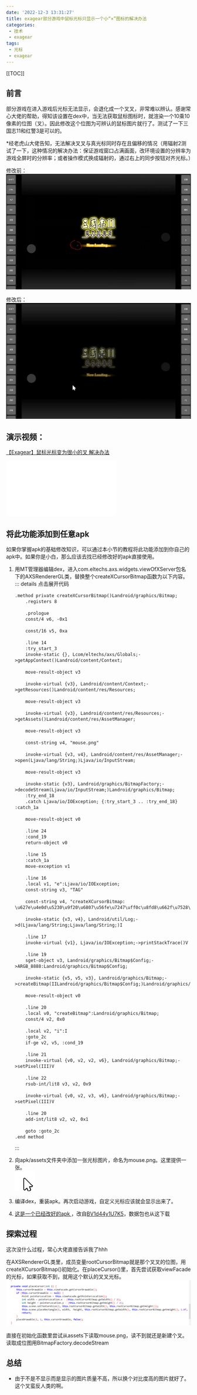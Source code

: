 ```yaml
---
date: '2022-12-3 13:31:27'
title: exagear部分游戏中鼠标光标只显示一个小“×”图标的解决办法
categories: 
 - 技术
 - exagear
tags:
 - 光标
 - exagear
---
```


[[TOC]]
## 前言

部分游戏在进入游戏后光标无法显示，会退化成一个叉叉，非常难以辨认。感谢常心大佬的帮助，得知该设置在dex中，当无法获取鼠标图标时，就渲染一个10乘10像素的位图（叉）。因此修改这个位图为可辨认的鼠标图片就行了。测试了一下三国志11和红警3是可以的。

*经老虎山大佬告知，无法解决叉叉与真光标同时存在且偏移的情况（用辐射2测试了一下，这种情况的解决办法：保证游戏窗口占满画面，改环境设置的分辨率为游戏全屏时的分辨率；或者操作模式换成辐射的，通过右上的同步按钮对齐光标。）

修改前：\
![图1](./res/1.png)

修改后：\
![图2](./res/2.png)
## 演示视频：
[【Exagear】鼠标光标变为很小的叉 解决办法](https://www.bilibili.com/video/BV1oe4y1M7Go/?share_source=copy_web&vd_source=de2377a6a91c81456918f0dc49bfbd5d)
<iframe src="//player.bilibili.com/player.html?aid=648320384&bvid=BV1oe4y1M7Go&cid=910849854&page=1" scrolling="no" border="0" frameborder="no" framespacing="0" allowfullscreen="true"> </iframe>

## 将此功能添加到任意apk
如果你掌握apk的基础修改知识，可以通过本小节的教程将此功能添加到你自己的apk中。如果你是小白，那么应该去找已经修改好的apk直接使用。

1. 用MT管理器编辑dex，进入com.eltechs.axs.widgets.viewOfXServer包名下的AXSRendererGL类，替换整个createXCursorBitmap函数为以下内容。
    ::: details 点击展开代码
    ```smali
    .method private createXCursorBitmap()Landroid/graphics/Bitmap;
        .registers 8

        .prologue
        const/4 v6, -0x1

        const/16 v5, 0xa

        .line 14
        :try_start_3
        invoke-static {}, Lcom/eltechs/axs/Globals;->getAppContext()Landroid/content/Context;

        move-result-object v3

        invoke-virtual {v3}, Landroid/content/Context;->getResources()Landroid/content/res/Resources;

        move-result-object v3

        invoke-virtual {v3}, Landroid/content/res/Resources;->getAssets()Landroid/content/res/AssetManager;

        move-result-object v3

        const-string v4, "mouse.png"

        invoke-virtual {v3, v4}, Landroid/content/res/AssetManager;->open(Ljava/lang/String;)Ljava/io/InputStream;

        move-result-object v3

        invoke-static {v3}, Landroid/graphics/BitmapFactory;->decodeStream(Ljava/io/InputStream;)Landroid/graphics/Bitmap;
        :try_end_18
        .catch Ljava/io/IOException; {:try_start_3 .. :try_end_18} :catch_1a

        move-result-object v0

        .line 24
        :cond_19
        return-object v0

        .line 15
        :catch_1a
        move-exception v1

        .line 16
        .local v1, "e":Ljava/io/IOException;
        const-string v3, "TAG"

        const-string v4, "createXCursorBitmap: \u627e\u4e0d\u5230\u9f20\u6807\u56fe\u7247\uff0c\u8fd8\u662f\u7528\u00d7"

        invoke-static {v3, v4}, Landroid/util/Log;->d(Ljava/lang/String;Ljava/lang/String;)I

        .line 17
        invoke-virtual {v1}, Ljava/io/IOException;->printStackTrace()V

        .line 19
        sget-object v3, Landroid/graphics/Bitmap$Config;->ARGB_8888:Landroid/graphics/Bitmap$Config;

        invoke-static {v5, v5, v3}, Landroid/graphics/Bitmap;->createBitmap(IILandroid/graphics/Bitmap$Config;)Landroid/graphics/Bitmap;

        move-result-object v0

        .line 20
        .local v0, "createBitmap":Landroid/graphics/Bitmap;
        const/4 v2, 0x0

        .local v2, "i":I
        :goto_2c
        if-ge v2, v5, :cond_19

        .line 21
        invoke-virtual {v0, v2, v2, v6}, Landroid/graphics/Bitmap;->setPixel(III)V

        .line 22
        rsub-int/lit8 v3, v2, 0x9

        invoke-virtual {v0, v2, v3, v6}, Landroid/graphics/Bitmap;->setPixel(III)V

        .line 20
        add-int/lit8 v2, v2, 0x1

        goto :goto_2c
    .end method

    ```
    :::

2. 向apk/assets文件夹中添加一张光标图片，命名为mouse.png。这里提供一张。\
![鼠标图片](./res/mouse.png)

3. 编译dex，重装apk。再次启动游戏，自定义光标应该就会显示出来了。

4. [这是一个已经改好的apk ](https://wwqv.lanzout.com/iA2GC0hnjn2f)，改自[BV1d44y1U7K5](https://www.bilibili.com/video/BV1d44y1U7K5)，数据包也从这下载
## 探索过程
这次没什么过程，常心大佬直接告诉我了hhh

在AXSRendererGL类里，成员变量rootCursorBitmap就是那个叉叉的位图，用createXCursorBitmap()初始化。在placeCursor()里，首先尝试获取viewFacade的光标，如果获取不到，就用这个默认的叉叉光标。
![图3](./res/3.png)

直接在初始化函数里尝试从assets下读取mouse.png，读不到就还是新建个叉。读取成位图用BitmapFactory.decodeStream
## 总结
- 由于不是不显示而是显示的图片质量不高，所以换个对比度高的图片就好了。\
这个叉蛮反人类的啊。
